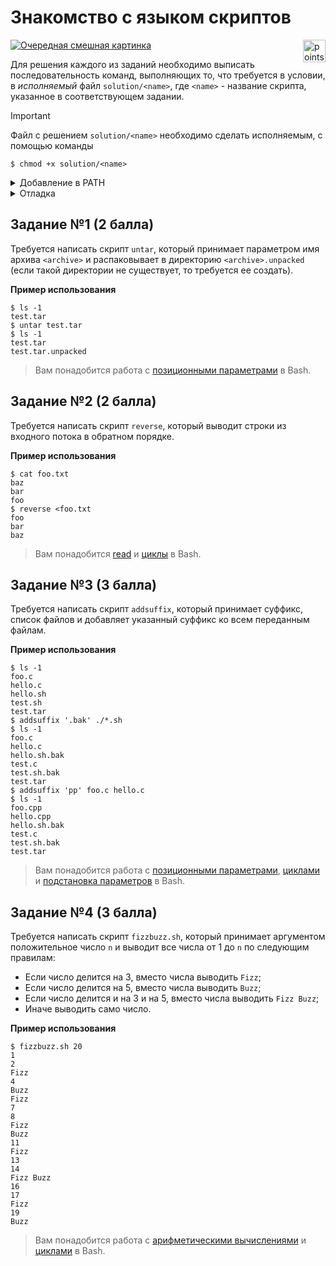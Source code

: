 # Знакомство с языком скриптов

<img alt="points bar" align="right" height="36" src="../../blob/badges/.github/badges/points-bar.svg" />

[![Очередная смешная картинка](https://imgs.xkcd.com/comics/the_general_problem.png)](https://xkcd.com/974/)


Для решения каждого из заданий необходимо выписать последовательность команд,
выполняющих то, что требуется в условии, в *исполняемый* файл `solution/<name>`,
где `<name>` - название скрипта, указанное в соответствующем задании.

> [!IMPORTANT]
> Файл с решением `solution/<name>` необходимо сделать исполняемым, с помощью команды
> ```console
> $ chmod +x solution/<name>
> ```

<details>
  <summary>Добавление в PATH</summary>

Для запуска скрипта без указания полного пути до него, можно его скопировать
(или создать [символическую ссылку](https://en.wikipedia.org/wiki/Symbolic_link#POSIX_and_Unix-like_operating_systems)
на скрипт) в какую-либо директорию, входящую в переменную окружения `PATH`.

Стандартной директорией для пользовательских скриптов является `~/.local/bin`,
которая по умолчанию должна быть включена в `PATH`.

</details>

<details>
  <summary>Отладка</summary>

Для локальной отладки можно запустить ваше решение с помощью следующей команды:
```console
$ bash -xe solution/<name>
```
Параметры `-xe` (`-x` и `-e`) включают логирование выполненных команд и
завершение исполнения при первой ошибке, что бывает очень полезно при отладке скриптов.
Более подробное описание этих и других опций утилиты `bash` можно получить с помощью
```console
$ bash -c "help set"
```
</details>

## Задание №1 (2 балла)

Требуется написать скрипт `untar`, который принимает параметром имя архива `<archive>`
и распаковывает в директорию `<archive>.unpacked` (если такой директории не существует,
то требуется ее создать).

**Пример использования**
```console
$ ls -1
test.tar
$ untar test.tar
$ ls -1
test.tar
test.tar.unpacked
```

> Вам понадобится работа с [позиционными параметрами](https://www.gnu.org/software/bash/manual/bash.html#Shell-Parameters) в Bash.

## Задание №2 (2 балла)

Требуется написать скрипт `reverse`, который выводит строки из входного потока
в обратном порядке.

**Пример использования**
```console
$ cat foo.txt
baz
bar
foo
$ reverse <foo.txt
foo
bar
baz
```

> Вам понадобится [read](https://www.gnu.org/software/bash/manual/bash.html#index-read)
> и [циклы](https://www.gnu.org/software/bash/manual/bash.html#Looping-Constructs) в Bash.

## Задание №3 (3 балла)

Требуется написать скрипт `addsuffix`, который принимает суффикс,
список файлов и добавляет указанный суффикс ко всем переданным файлам.

**Пример использования**
```console
$ ls -1
foo.c
hello.c
hello.sh
test.sh
test.tar
$ addsuffix '.bak' ./*.sh
$ ls -1
foo.c
hello.c
hello.sh.bak
test.c
test.sh.bak
test.tar
$ addsuffix 'pp' foo.c hello.c
$ ls -1
foo.cpp
hello.cpp
hello.sh.bak
test.c
test.sh.bak
test.tar
```

> Вам понадобится работа с [позиционными параметрами](https://www.gnu.org/software/bash/manual/bash.html#Shell-Parameters),
> [циклами](https://www.gnu.org/software/bash/manual/bash.html#Looping-Constructs)
> и [подстановка параметров](https://www.gnu.org/software/bash/manual/bash.html#Shell-Parameter-Expansion) в Bash.

## Задание №4 (3 балла)

Требуется написать скрипт `fizzbuzz.sh`, который принимает аргументом положительное число `n`
и выводит все числа от 1 до `n` по следующим правилам:

- Если число делится на 3, вместо числа выводить `Fizz`;
- Если число делится на 5, вместо числа выводить `Buzz`;
- Если число делится и на 3 и на 5, вместо числа выводить `Fizz Buzz`;
- Иначе выводить само число.

**Пример использования**
```console
$ fizzbuzz.sh 20
1
2
Fizz
4
Buzz
Fizz
7
8
Fizz
Buzz
11
Fizz
13
14
Fizz Buzz
16
17
Fizz
19
Buzz
```

> Вам понадобится работа с [арифметическими вычислениями](https://www.gnu.org/software/bash/manual/bash.html#Shell-Arithmetic)
> и [циклами](https://www.gnu.org/software/bash/manual/bash.html#Looping-Constructs) в Bash.
